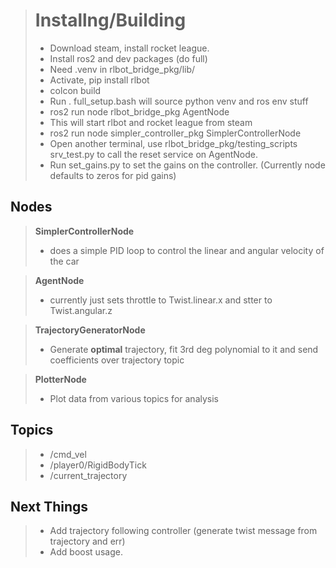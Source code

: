 
># Installng/Building
>- Download steam, install rocket league.
>- Install ros2 and dev packages (do full)  
>- Need .venv in rlbot_bridge_pkg/lib/  
>- Activate, pip install rlbot  
>- colcon build  
>- Run . full_setup.bash will source python venv and ros env stuff  
>- ros2 run node rlbot_bridge_pkg AgentNode   
>- This will start rlbot and rocket league from steam  
>- ros2 run node simpler_controller_pkg SimplerControllerNode  
>- Open another terminal, use rlbot_bridge_pkg/testing_scripts srv_test.py to call the reset service on AgentNode.  
>- Run set_gains.py to set the gains on the controller. (Currently node defaults to zeros for pid gains)  

## Nodes
>**SimplerControllerNode**   
>- does a simple PID loop to control the linear and angular velocity of the car  
  
>**AgentNode**  
>- currently just sets throttle to Twist.linear.x and stter to Twist.angular.z  
  
>**TrajectoryGeneratorNode**  
>- Generate **optimal** trajectory, fit 3rd deg polynomial to it and send coefficients over trajectory topic  
  
>**PlotterNode**  
>- Plot data from various topics for analysis  

## Topics
>- /cmd_vel
>- /player0/RigidBodyTick
>- /current_trajectory

## Next Things
>- Add trajectory following controller (generate twist message from trajectory and err)
>- Add boost usage.